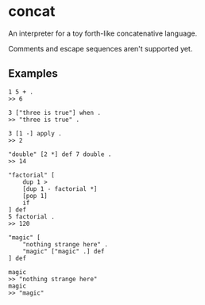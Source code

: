 # concat

An interpreter for a toy forth-like concatenative language.

Comments and escape sequences aren't supported yet.

## Examples

```
1 5 + .
>> 6

3 ["three is true"] when .
>> "three is true" .

3 [1 -] apply .
>> 2

"double" [2 *] def 7 double .
>> 14

"factorial" [
    dup 1 >
    [dup 1 - factorial *]
    [pop 1]
    if
] def
5 factorial .
>> 120

"magic" [
    "nothing strange here" .
    "magic" ["magic" .] def
] def

magic
>> "nothing strange here"
magic
>> "magic"
```
